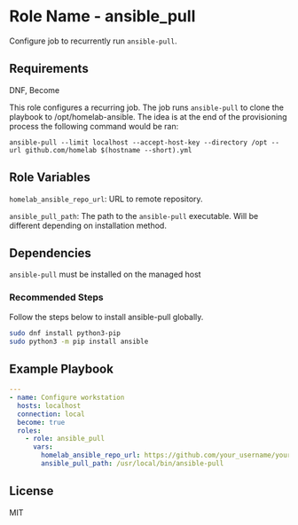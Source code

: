 Role Name - ansible_pull
=========

Configure job to recurrently run `ansible-pull`.

Requirements
------------

DNF, Become

This role configures a recurring job. The job runs `ansible-pull` to clone the playbook to /opt/homelab-ansible. The idea is at the end of the provisioning process the following command would be ran:

`ansible-pull --limit localhost --accept-host-key --directory /opt --url github.com/homelab $(hostname --short).yml`

Role Variables
--------------

`homelab_ansible_repo_url`: URL to remote repository.

`ansible_pull_path`: The path to the `ansible-pull` executable. Will be different depending on installation method.

Dependencies
------------

`ansible-pull` must be installed on the managed host

### Recommended Steps

Follow the steps below to install ansible-pull globally.

```sh
sudo dnf install python3-pip
sudo python3 -m pip install ansible
```

Example Playbook
----------------

```yml
---
- name: Configure workstation
  hosts: localhost
  connection: local
  become: true
  roles:
    - role: ansible_pull
      vars:
        homelab_ansible_repo_url: https://github.com/your_username/your_reponame
        ansible_pull_path: /usr/local/bin/ansible-pull
```

License
-------

MIT

